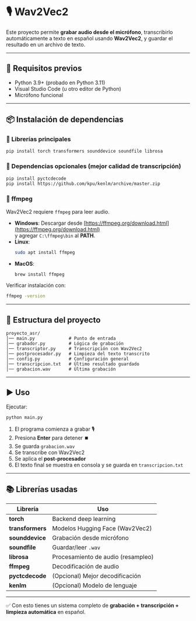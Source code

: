 
# 🎙️ Wav2Vec2

Este proyecto permite **grabar audio desde el micrófono**, transcribirlo automáticamente a texto en español usando **Wav2Vec2**, y guardar el resultado en un archivo de texto.

---

## 🚀 Requisitos previos
- Python 3.9+ (probado en Python 3.11)
- Visual Studio Code (u otro editor de Python)
- Micrófono funcional

---

## 📦 Instalación de dependencias

### 🔹 Librerías principales
```bash
pip install torch transformers sounddevice soundfile librosa
```

### 🔹 Dependencias opcionales (mejor calidad de transcripción)
```bash
pip install pyctcdecode
pip install https://github.com/kpu/kenlm/archive/master.zip
```

### 🔹 ffmpeg
Wav2Vec2 requiere `ffmpeg` para leer audio.

- **Windows**: Descargar desde [https://ffmpeg.org/download.html](https://ffmpeg.org/download.html)  
  y agregar `C:\ffmpeg\bin` al **PATH**.  
- **Linux**:
  ```bash
  sudo apt install ffmpeg
  ```
- **MacOS**:
  ```bash
  brew install ffmpeg
  ```

Verificar instalación con:
```bash
ffmpeg -version
```

---

## 📂 Estructura del proyecto

```
proyecto_asr/
│── main.py             # Punto de entrada
│── grabador.py         # Lógica de grabación
│── transcriptor.py     # Transcripción con Wav2Vec2
│── postprocesador.py   # Limpieza del texto transcrito
│── config.py           # Configuración general
│── transcripcion.txt   # Último resultado guardado
│── grabacion.wav       # Última grabación
```

---

## ▶️ Uso

Ejecutar:

```bash
python main.py
```

1. El programa comienza a grabar 🎙️  
2. Presiona **Enter** para detener ⏹️  
3. Se guarda `grabacion.wav`  
4. Se transcribe con Wav2Vec2  
5. Se aplica el **post-procesador**  
6. El texto final se muestra en consola y se guarda en `transcripcion.txt`  

---

## 📚 Librerías usadas

| Librería        | Uso |
|-----------------|-----|
| **torch**       | Backend deep learning |
| **transformers**| Modelos Hugging Face (Wav2Vec2) |
| **sounddevice** | Grabación desde micrófono |
| **soundfile**   | Guardar/leer `.wav` |
| **librosa**     | Procesamiento de audio (resampleo) |
| **ffmpeg**      | Decodificación de audio |
| **pyctcdecode** | (Opcional) Mejor decodificación |
| **kenlm**       | (Opcional) Modelo de lenguaje |

---

✅ Con esto tienes un sistema completo de **grabación + transcripción + limpieza automática** en español.  
